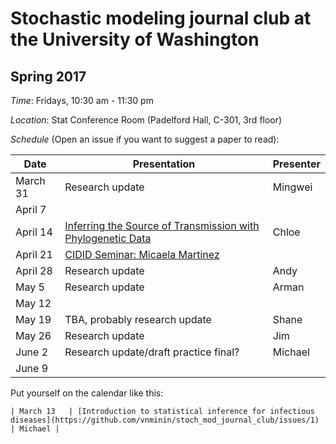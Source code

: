 # Stochastic modeling journal club at the University of Washington

## Spring 2017

*Time*: Fridays, 10:30 am - 11:30 pm

*Location*: Stat Conference Room (Padelford Hall, C-301, 3rd floor)

*Schedule* (Open an issue if you want to suggest a paper to read):

| Date | Presentation | Presenter |
|------|--------------|-----------|
| March 31 | Research update | Mingwei |
| April 7 | | |
| April 14 | [Inferring the Source of Transmission with Phylogenetic Data](http://journals.plos.org/ploscompbiol/article?id=10.1371/journal.pcbi.1003397)| Chloe |
| April 21 | [CIDID Seminar: Micaela Martinez](http://www.cidid.org/events/2017/4/20/cidid-seminar-micaela-martinez) | |
| April 28 | Research update | Andy |
| May 5 | Research update | Arman |
| May 12 | | |
| May 19 | TBA, probably research update | Shane |
| May 26 | Research update | Jim |
| June 2 | Research update/draft practice final? | Michael |
| June 9 | | |

Put yourself on the calendar like this:
```
| March 13   | [Introduction to statistical inference for infectious diseases](https://github.com/vnminin/stoch_mod_journal_club/issues/1) | Michael |
```

